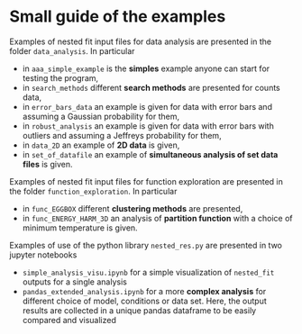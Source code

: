 # Small guide of the examples

 Examples of nested fit input files for data analysis are presented in the folder `data_analysis`. In particular
- in `aaa_simple_example` is the **simples** example anyone can start for testing the program,
- in `search_methods` different **search methods** are presented for counts data, 
- in `error_bars_data` an example is given for data with error bars and assuming a Gaussian probability for them, 
- in `robust_analysis` an example is given for data with error bars with outliers and assuming a Jeffreys probability for them, 
- in `data_2D` an example of **2D data** is given,
- in `set_of_datafile` an example of **simultaneous analysis of set data files** is given.

Examples of nested fit input files for function exploration are presented in the folder `function_exploration`. In particular
- in `func_EGGBOX` different **clustering methods** are presented,
- in `func_ENERGY_HARM_3D` an analysis of **partition function** with a choice of minimum temperature is given.

Examples of use of the python library `nested_res.py` are presented in two jupyter notebooks
- `simple_analysis_visu.ipynb` for a simple visualization of `nested_fit` outputs for a single analysis
- `pandas_extended_analysis.ipynb` for a more **complex analysis** for different choice of model, conditions or data set. Here, the output results are collected in a unique pandas dataframe to be easily compared and visualized 